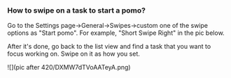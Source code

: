 ### How to swipe on a task to start a pomo?
Go to the Settings page->General->Swipes->custom one of the swipe options as "Start pomo". For example, "Short Swipe Right" in the pic below.

After it's done, go back to the list view and find a task that you want to focus working on. Swipe on it as how you set.

![](pic after 420/DXMW7dTVoAATeyA.png)